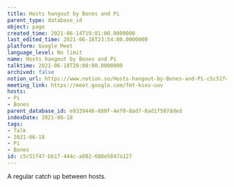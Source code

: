 ```yaml
---
title: Hosts hangout by Bones and Pi
parent_type: database_id
object: page
created_time: 2021-06-14T19:01:00.0000000
last_edited_time: 2021-06-16T23:54:00.0000000
platform: Google Meet
language_level: No limit
name: Hosts hangout by Bones and Pi
talktime: 2021-06-18T20:00:00.0000000
archived: false
notion_url: https://www.notion.so/Hosts-hangout-by-Bones-and-Pi-c5c51f47bb17444ca802688e5847a127
meeting_link: https://meet.google.com/fmt-ksxu-uuv
hosts:
- Pi
- Bones
parent_database_id: e9339446-880f-4ef0-8ad7-8ad1f507dded
indexDate: 2021-06-18
tags:
- Talk
- 2021-06-18
- Pi
- Bones
id: c5c51f47-bb17-444c-a802-688e5847a127
---
```


A regular catch up between hosts.


